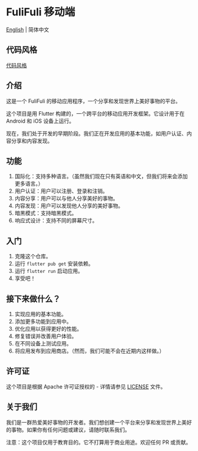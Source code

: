 # FuliFuli 移动端

[English](README.md) | 简体中文

## 代码风格

[代码风格](codestyle.zh-CN.md)

## 介绍

这是一个 FuliFuli 的移动应用程序，一个分享和发现世界上美好事物的平台。

这个项目是用 Flutter 构建的，一个跨平台的移动应用开发框架。它设计用于在 Android 和 iOS 设备上运行。

现在，我们处于开发的早期阶段。我们正在开发应用的基本功能，如用户认证、内容分享和内容发现。

## 功能

1. 国际化：支持多种语言。（虽然我们现在只有英语和中文，但我们将来会添加更多语言。）
2. 用户认证：用户可以注册、登录和注销。
3. 内容分享：用户可以与他人分享美好的事物。
4. 内容发现：用户可以发现他人分享的美好事物。
5. 暗黑模式：支持暗黑模式。
6. 响应式设计：支持不同的屏幕尺寸。

## 入门

1. 克隆这个仓库。
2. 运行 `flutter pub get` 安装依赖。
3. 运行 `flutter run` 启动应用。
4. 享受吧！

## 接下来做什么？

1. 实现应用的基本功能。
2. 添加更多功能到应用中。
3. 优化应用以获得更好的性能。
4. 修复错误并改善用户体验。
5. 在不同设备上测试应用。
6. 将应用发布到应用商店。（然而，我们可能不会在近期内这样做。）

## 许可证

这个项目是根据 Apache 许可证授权的 - 详情请参见 [LICENSE](LICENSE) 文件。

## 关于我们

我们是一群热爱美好事物的开发者。我们想创建一个平台来分享和发现世界上美好的事物。如果你有任何问题或建议，请随时联系我们。

注意：这个项目仅用于教育目的。它不打算用于商业用途。欢迎任何 PR 或贡献。